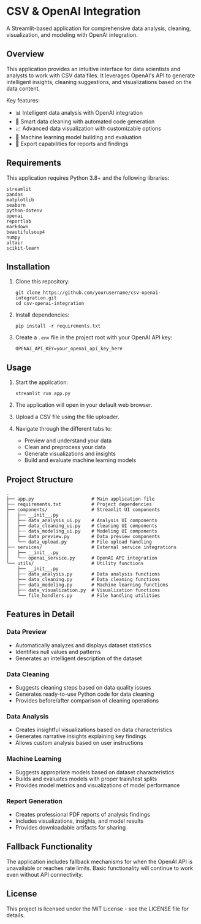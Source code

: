 # CSV & OpenAI Integration

A Streamlit-based application for comprehensive data analysis, cleaning, visualization, and modeling with OpenAI integration.

## Overview

This application provides an intuitive interface for data scientists and analysts to work with CSV data files. It leverages OpenAI's API to generate intelligent insights, cleaning suggestions, and visualizations based on the data content.

Key features:
- 📊 Intelligent data analysis with OpenAI integration
- 🧹 Smart data cleaning with automated code generation
- 📈 Advanced data visualization with customizable options
- 🤖 Machine learning model building and evaluation
- 📑 Export capabilities for reports and findings

## Requirements

This application requires Python 3.8+ and the following libraries:

```
streamlit
pandas
matplotlib
seaborn
python-dotenv
openai
reportlab
markdown
beautifulsoup4
numpy
altair
scikit-learn
```

## Installation

1. Clone this repository:
   ```
   git clone https://github.com/yourusername/csv-openai-integration.git
   cd csv-openai-integration
   ```

2. Install dependencies:
   ```
   pip install -r requirements.txt
   ```

3. Create a `.env` file in the project root with your OpenAI API key:
   ```
   OPENAI_API_KEY=your_openai_api_key_here
   ```

## Usage

1. Start the application:
   ```
   streamlit run app.py
   ```

2. The application will open in your default web browser.

3. Upload a CSV file using the file uploader.

4. Navigate through the different tabs to:
   - Preview and understand your data
   - Clean and preprocess your data
   - Generate visualizations and insights
   - Build and evaluate machine learning models

## Project Structure

```
.
├── app.py                     # Main application file
├── requirements.txt           # Project dependencies
├── components/                # Streamlit UI components
│   ├── __init__.py
│   ├── data_analysis_ui.py    # Analysis UI components
│   ├── data_cleaning_ui.py    # Cleaning UI components
│   ├── data_modeling_ui.py    # Modeling UI components
│   ├── data_preview.py        # Data preview components
│   └── data_upload.py         # File upload handling
├── services/                  # External service integrations
│   ├── __init__.py
│   └── openai_service.py      # OpenAI API integration
└── utils/                     # Utility functions
    ├── __init__.py
    ├── data_analysis.py       # Data analysis functions
    ├── data_cleaning.py       # Data cleaning functions
    ├── data_modeling.py       # Machine learning functions
    ├── data_visualization.py  # Visualization functions
    └── file_handlers.py       # File handling utilities
```

## Features in Detail

### Data Preview
- Automatically analyzes and displays dataset statistics
- Identifies null values and patterns
- Generates an intelligent description of the dataset

### Data Cleaning
- Suggests cleaning steps based on data quality issues
- Generates ready-to-use Python code for data cleaning
- Provides before/after comparison of cleaning operations

### Data Analysis
- Creates insightful visualizations based on data characteristics
- Generates narrative insights explaining key findings
- Allows custom analysis based on user instructions

### Machine Learning
- Suggests appropriate models based on dataset characteristics
- Builds and evaluates models with proper train/test splits
- Provides model metrics and visualizations of model performance

### Report Generation
- Creates professional PDF reports of analysis findings
- Includes visualizations, insights, and model results
- Provides downloadable artifacts for sharing

## Fallback Functionality

The application includes fallback mechanisms for when the OpenAI API is unavailable or reaches rate limits. Basic functionality will continue to work even without API connectivity.

## License

This project is licensed under the MIT License - see the LICENSE file for details.
